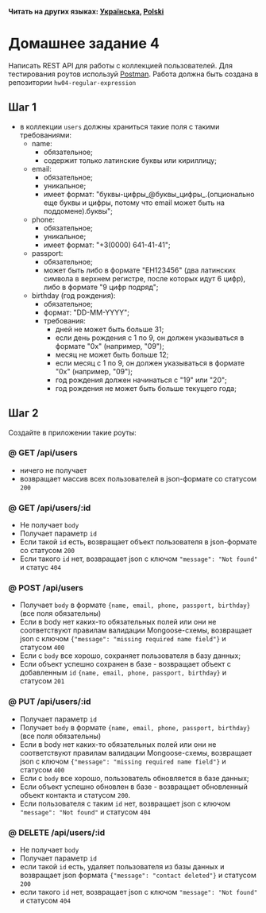 **Читать на других языках: [Українська](README.ua.md), [Polski](README.pl.md)**

# Домашнее задание 4

Написать REST API для работы с коллекцией пользователей. Для тестирования роутов используй [Postman](https://www.getpostman.com/).
Работа должна быть создана в репозитории `hw04-regular-expression`

## Шаг 1

- в коллекции `users` должны храниться такие поля с такими требованиями:
  - name:
    - обязательное;
    - содержит только латинские буквы или кириллицу;
  - email:
    - обязательное;
    - уникальное;
    - имеет формат: "буквы-цифры_@буквы_цифры_.(опционально еще буквы и цифры, потому что email может быть на поддомене).буквы";
  - phone:
    - обязательное;
    - уникальное;
    - имеет формат: "+3(0000) 641-41-41";
  - passport:
    - обязательное;
    - может быть либо в формате "EH123456" (два латинских символа в верхнем регистре, после которых идут 6 цифр), либо в формате "9 цифр подряд";
  - birthday (год рождения):
    - обязательное;
    - формат: "DD-MM-YYYY";
    - требования:
      - дней не может быть больше 31;
      - если день рождения с 1 по 9, он должен указываться в формате "0x" (например, "09");
      - месяц не может быть больше 12;
      - если месяц с 1 по 9, он должен указываться в формате "0x" (например, "09");
      - год рождения должен начинаться с "19" или "20";
      - год рождения не может быть больше текущего года;

## Шаг 2

Создайте в приложении такие роуты:

### @ GET /api/users

- ничего не получает
- возвращает массив всех пользователей в json-формате со статусом `200`

### @ GET /api/users/:id

- Не получает `body`
- Получает параметр `id`
- Если такой `id` есть, возвращает объект пользователя в json-формате со статусом `200`
- Если такого `id` нет, возвращает json с ключом `"message": "Not found"` и статус `404`

### @ POST /api/users

- Получает `body` в формате `{name, email, phone, passport, birthday}` (все поля обязательны)
- Если в body нет каких-то обязательных полей или они не соответствуют правилам валидации Mongoose-cхемы, возвращает json с ключом `{"message": "missing required name field"}` и статусом `400`
- Если с `body` все хорошо, сохраняет пользователя в базу данных;
- Если объект успешно сохранен в базе - возвращает объект с добавленным `id` `{name, email, phone, passport, birthday}` и статусом `201`

### @ PUT /api/users/:id

- Получает параметр `id`
- Получает `body` в формате `{name, email, phone, passport, birthday}` (все поля обязательны)
- Если в body нет каких-то обязательных полей или они не соответствуют правилам валидации Mongoose-cхемы, возвращает json с ключом `{"message": "missing required name field"}` и статусом `400`
- Если с `body` все хорошо, пользователь обновляется в базе данных;
- Если объект успешно обновлен в базе - возвращает обновленный объект контакта и статусом `200`.
- Если пользователя с таким `id` нет, возвращает json с ключом `"message": "Not found"` и статусом `404`

### @ DELETE /api/users/:id

- Не получает `body`
- Получает параметр `id`
- если такой `id` есть, удаляет пользователя из базы данных и возвращает json формата `{"message": "contact deleted"}` и статусом `200`
- если такого `id` нет, возвращает json с ключом `"message": "Not found"` и статусом `404`


